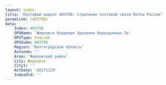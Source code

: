 ```yaml
---
layout: index
title: 'Почтовый индекс 403798: отделение почтовой связи Почты России'
permalink: /403798/
data:
    Index: 403798
    OPSName: 'Жирновск Кладовая Хранения Нерозданных По'
    OPSType: Участок
    OPSSubm: 403790
    Region: 'Волгоградская область'
    Autonom: ''
    Area: 'Жирновский район'
    City: Жирновск
    City1: ''
    ActDate: '20171129'
    IndexOld: ''
---
```

